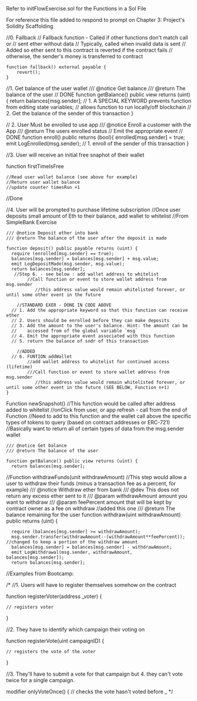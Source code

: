 Refer to initFlowExercise.sol for the Functions in a Sol File

For reference this file added to respond to prompt on Chapter 3: Project's Solidity Scaffolding


//0. Fallback 
    // Fallback function - Called if other functions don't match call or
    // sent ether without data
    // Typically, called when invalid data is sent
    // Added so ether sent to this contract is reverted if the contract fails
    // otherwise, the sender's money is transferred to contract
    
	function fallback() external payable {
        revert();
    }
//1. Get balance of the user wallet
    /// @notice Get balance
    /// @return The balance of the user
    // DONE
    function getBalance() public view returns (uint) {
      return balances[msg.sender];
      // 1. A SPECIAL KEYWORD prevents function from editing state variables;
      //    allows function to run locally/off blockchain
      // 2. Get the balance of the sender of this transaction
    }

// 2. User Must be enrolled to use app
    /// @notice Enroll a customer with the App
    /// @return The users enrolled status
    // Emit the appropriate event
    // DONE
    function enroll() public returns (bool){
      enrolled[msg.sender] = true;
      emit LogEnrolled(msg.sender);
      // 1. enroll of the sender of this transaction
    }

//3. User will receive an initial free snaphot of their wallet

function firstTimeIsFree

	//Read user wallet balance (see above for example)
	//Return user wallet balance 
	//update counter timesRun +1
//Done


//4. User will be prompted to purchase lifetime subscription
    //Once user deposits small amount of Eth to their balance, add wallet to whitelist
	//From SimpleBank Exercise


	/// @notice Deposit ether into bank
    /// @return The balance of the user after the deposit is made

    function deposit() public payable returns (uint) {
      require (enrolled[msg.sender] == true);
      balances[msg.sender] = balances[msg.sender] + msg.value;
      emit LogDepositMade(msg.sender, msg.value);
      return balances[msg.sender];
	   //Step 6. - see below : add wallet address to whitelist
	   		//Call function or event to store wallet address from msg.sender
			   //this address value would remain whitelisted forever, or until some other event in the future
		
		//STANDARD EXER - DONE IN CODE ABOVE
      // 1. Add the appropriate keyword so that this function can receive ether
      // 2. Users should be enrolled before they can make deposits
      // 3. Add the amount to the user's balance. Hint: the amount can be
      //    accessed from of the global variable `msg`
      // 4. Emit the appropriate event associated with this function
      // 5. return the balance of sndr of this transaction

		//ADDED
	  // 6. FUNTION addWallet 
	  		//add wallet address to whitelist for continued access (lifetime)
	  		///Call function or event to store wallet address from msg.sender
			   //this address value would remain whitelisted forever, or until some other event in the future (SEE BELOW, Function n+1)
    }

Function newSnapshot()
	//This function would be called after address added to whitelist
	//onClick from  user, or app refresh - call from the end of Function 
	//Need to add to this function and the wallet call above the specific types of tokens to query (based on contract addresses or ERC-721)
	//Basically want to return all of certain types of data from the msg.sender wallet 

	/// @notice Get balance
    /// @return The balance of the user
    
    function getBalance() public view returns (uint) {
      return balances[msg.sender];


//Function withdrawFunds(unit withdrawAmount) 
 //This step would allow a user to withdraw their funds (minus a transaction fee as a percent, for example)
    /// @notice Withdraw ether from bank
    /// @dev This does not return any excess ether sent to it
    /// @param withdrawAmount amount you want to withdraw
	/// @param feePercent amount that will be kept by contract owner as a fee on withdraw //added this one
    /// @return The balance remaining for the user
    function withdraw(uint withdrawAmount) public returns (uint) {

      require (balances[msg.sender] >= withdrawAmount);
      msg.sender.transfer(withdrawAmount--(withdrawAmount**feePercent));  //changed to keep a portion of the withdraw amount
      balances[msg.sender] = balances[msg.sender] - withdrawAmount;
      emit LogWithdrawal(msg.sender, withdrawAmount, balances[msg.sender]);
      return balances[msg.sender];




//Examples from Bootcamp:

/*
//1. Users will have to register themselves somehow on the contract

function registerVoter(address _voter) {

	// registers voter

}

//2. They have to identify which campaign their voting on

function registerVote(uint campaignID) {

	// registers the vote of the voter

}
	
//3. They'll have to submit a vote for that campaign but 4. they can't vote twice for a single campaign.

modifier onlyVoteOnce() { 
	// checks the vote hasn't voted before 
	_ 
    */